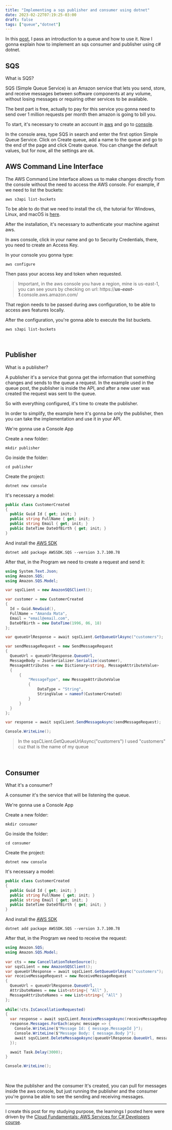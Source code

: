 ```yaml
---
title: "Implementing a sqs publisher and consumer using dotnet"
date: 2023-02-22T07:19:25-03:00
draft: false
tags: ["queue","dotnet"]
---
```


In this [post](/queue), I pass an introduction to a queue and how to use it. Now I gonna explain how to implement an sqs consumer and publisher using c# dotnet.
<br/>
## SQS

What is SQS?

SQS (Simple Queue Service) is an Amazon service that lets you send, store, and receive messages between software components at any volume, without losing messages or requiring other services to be available.

The best part is free, actually to pay for this service you gonna need to send over 1 million requests per month then amazon is going to bill you.

To start, it's necessary to create an account in [aws](https://aws.amazon.com/) and go to [console](https://console.aws.amazon.com).

In the console area, type SQS in search and enter the first option Simple Queue Service.
Click on Create queue, add a name to the queue and go to the end of the page and click Create queue. You can change the default values, but for now, all the settings are ok.
<br/>
## AWS Command Line Interface

The AWS Command Line Interface allows us to make changes directly from the console without the need to access the AWS console.
For example, if we need to list the buckets:
```shell
aws s3api list-buckets
```

To be able to do that we need to install the cli, the tutorial for Windows, Linux, and macOS is [here](https://docs.aws.amazon.com/cli/latest/userguide/getting-started-install.html).

After the installation, it's necessary to authenticate your machine against aws.

In aws console, click in your name and go to Security Credentials, there, you need to create an Access Key.

In your console you gonna type:
```shell
aws configure
```

Then pass your access key and token when requested.

> Important, in the aws console you have a region, mine is us-east-1, you can see yours by checking on url: https://***us-east-1***.console.aws.amazon.com/

That region needs to be passed during aws configuration, to be able to access aws features locally.

After the configuration, you're gonna able to execute the list buckets. 
```shell
aws s3api list-buckets
```
<br/>

## Publisher
What is a publisher?

A publisher it's a service that gonna get the information that something changes and sends to the queue a request.
In the example used in the queue post, the publisher is inside the API, and after a new user was created the request was sent to the queue.

So with everything configured, it's time to create the publisher.

In order to simplify, the example here it's gonna be only the publisher, then you can take the implementation and use it in your API.

We're gonna use a Console App

Create a new folder:
```shell
mkdir publisher
```
Go inside the folder:
```shell
cd publisher
```
Create the project:
```shell
dotnet new console
```

It's necessary a model:
```csharp
public class CustomerCreated
{
  public Guid Id { get; init; }
  public string FullName { get; init; }
  public string Email { get; init; }
  public DateTime DateOfBirth { get; init; }
}
```

And install the [AWS SDK](https://www.nuget.org/packages/AWSSDK.SQS)
```shell
dotnet add package AWSSDK.SQS --version 3.7.100.78
``` 

After that, in the Program we need to create a request and send it:

```csharp
using System.Text.Json;
using Amazon.SQS;
using Amazon.SQS.Model;

var sqsCLient = new AmazonSQSClient();

var customer = new CustomerCreated
{
  Id = Guid.NewGuid(),
  FullName = "Amanda Mata",
  Email = "email@email.com",
  DateOfBirth = new DateTime(1996, 06, 18)
};

var queueUrlResponse = await sqsCLient.GetQueueUrlAsync("customers");

var sendMessageRequest = new SendMessageRequest
{
  QueueUrl = queueUrlResponse.QueueUrl, 
  MessageBody = JsonSerializer.Serialize(customer),
  MessageAttributes = new Dictionary<string, MessageAttributeValue>
  {
      {
          "MessageType", new MessageAttributeValue
          {
              DataType = "String", 
              StringValue = nameof(CustomerCreated)
          }
      }
  }
};

var response = await sqsCLient.SendMessageAsync(sendMessageRequest);

Console.WriteLine();
```

> In the sqsCLient.GetQueueUrlAsync("customers") I used "customers" cuz that is the name of my queue

<br/>

## Consumer
What it's a consumer? 

A consumer it's the service that will be listening the queue.

We're gonna use a Console App

Create a new folder:
```shell
mkdir consumer
```
Go inside the folder:
```shell
cd consumer
```
Create the project:
```shell
dotnet new console
```

It's necessary a model:
```csharp
public class CustomerCreated
{
  public Guid Id { get; init; }
  public string FullName { get; init; }
  public string Email { get; init; }
  public DateTime DateOfBirth { get; init; }
}
```

And install the [AWS SDK](https://www.nuget.org/packages/AWSSDK.SQS)
```shell
dotnet add package AWSSDK.SQS --version 3.7.100.78
```

After that, in the Program we need to receive the request:

```csharp
using Amazon.SQS;
using Amazon.SQS.Model;
	 
var cts = new CancellationTokenSource();
var sqsCLient = new AmazonSQSClient();
var queueUrlResponse = await sqsCLient.GetQueueUrlAsync("customers");
var receiveMessageRequest = new ReceiveMessageRequest
{
  QueueUrl = queueUrlResponse.QueueUrl,
  AttributeNames = new List<string>{ "All" },
  MessageAttributeNames = new List<string>{ "All" }
};
	 
while(!cts.IsCancellationRequested)
{
  var response = await sqsCLient.ReceiveMessageAsync(receiveMessageRequest, cts.Token);
  response.Messages.ForEach(async message => {
    Console.WriteLine($"Message Id: { message.MessageId }");
    Console.WriteLine($"Message Body: { message.Body }");
    await sqsCLient.DeleteMessageAsync(queueUrlResponse.QueueUrl, message.ReceiptHandle);
  });

  await Task.Delay(3000);
}

Console.WriteLine();
```
<br/>

Now the publisher and the consumer It's created, you can pull for messages inside the aws console, but just running the publisher and the consumer you're gonna be able to see the sending and receiving messages.
___

I create this post for my studying purpose, the learnings I posted here were driven by the [Cloud Fundamentals: AWS Services for C# Developers course](https://nickchapsas.com/p/cloud-fundamentals-aws-services-for-c-developers).

